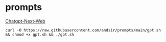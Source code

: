 # prompts
[Chatgpt-Next-Web](https://github.com/Yidadaa/ChatGPT-Next-Web)
```
curl -O https://raw.githubusercontent.com/andsir/prompts/main/gpt.sh && chmod +x gpt.sh && ./gpt.sh
```
